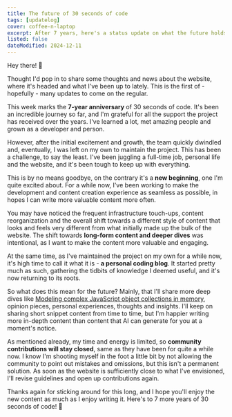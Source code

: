 ```yaml
---
title: The future of 30 seconds of code
tags: [updatelog]
cover: coffee-n-laptop
excerpt: After 7 years, here's a status update on what the future holds for 30 seconds of code.
listed: false
dateModified: 2024-12-11
---
```


Hey there! <span class="wave">👋</span>

Thought I'd pop in to share some thoughts and news about the website, where it's headed and what I've been up to lately. This is the first of - hopefully - many updates to come on the regular.

This week marks the **7-year anniversary** of 30 seconds of code. It's been an incredible journey so far, and I'm grateful for all the support the project has received over the years. I've learned a lot, met amazing people and grown as a developer and person.

However, after the initial excitement and growth, the team quickly dwindled and, eventually, I was left on my own to maintain the project. This has been a challenge, to say the least. I've been juggling a full-time job, personal life and the website, and it's been tough to keep up with everything.

This is by no means goodbye, on the contrary it's a **new beginning**, one I'm quite excited about. For a while now, I've been working to make the development and content creation experience as seamless as possible, in hopes I can write more valuable content more often.

You may have noticed the frequent infrastructure touch-ups, content reorganization and the overall shift towards a different style of content that looks and feels very different from what initially made up the bulk of the website. The shift towards **long-form content and deeper dives** was intentional, as I want to make the content more valuable and engaging.

At the same time, as I've maintained the project on my own for a while now, it's high time to call it what it is - **a personal coding blog**. It started pretty much as such, gathering the tidbits of knowledge I deemed useful, and it's now returning to its roots.

So what does this mean for the future? Mainly, that I'll share more deep dives like [Modeling complex JavaScript object collections in memory](/js/s/complex-object-collections-in-memory), opinion pieces, personal experiences, thoughts and insights. I'll keep on sharing short snippet content from time to time, but I'm happier writing more in-depth content than content that AI can generate for you at a moment's notice.

As mentioned already, my time and energy is limited, so **community contributions will stay closed**, same as they have been for quite a while now. I know I'm shooting myself in the foot a little bit by not allowing the community to point out mistakes and omissions, but this isn't a permanent solution. As soon as the website is sufficiently close to what I've envisioned, I'll revise guidelines and open up contributions again.

Thanks again for sticking around for this long, and I hope you'll enjoy the new content as much as I enjoy writing it. Here's to 7 more years of 30 seconds of code! 🎉
